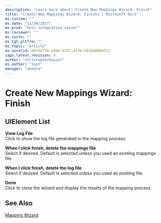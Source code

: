 ```yaml
---
description: "Learn more about: Create New Mappings Wizard: Finish"
title: "Create New Mappings Wizard: Finish1 | Microsoft Docs"
ms.custom: ""
ms.date: "11/30/2017"
ms.prod: "host-integration-server"
ms.reviewer: ""
ms.suite: ""
ms.tgt_pltfrm: ""
ms.topic: "article"
ms.assetid: d975e776-e49d-4337-a239-b4194008df11
caps.latest.revision: 4
author: "christopherhouser"
ms.author: "test"
manager: "anneta"
---
```

# Create New Mappings Wizard: Finish
## UIElement List  
 **View Log File**  
 Click to show the log file generated in the mapping process.  
  
 **When I click finish, delete the mappings file**  
 Select if desired. Default is selected unless you used an existing mappings file.  
  
 **When I click finish, delete the log file**  
 Select if desired. Default is selected unless you used an existing file.  
  
 **Done**  
 Click to close the wizard and display the results of the mapping process.  
  
## See Also  
 [Mapping Wizard](../core/mapping-wizard1.md)
